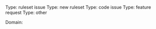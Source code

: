 [//]: # (Thank you for reporting an issue to HTTPS Everywhere.)
[//]: # (We welcome input from users on improving this project.)
[//]: #
[//]: # (Please help us by following this issue template.)
[//]: # (You can delete all blank lines and all lines starting)
[//]: # (with the comment marker, such as this one.)
[//]: #
[//]: # (Delete all but one of the following "Type" lines.)
[//]: # (Leave in the line that best describes the issue you are reporting.)

Type: ruleset issue
Type: new ruleset
Type: code issue
Type: feature request
Type: other

[//]: # (If you are reporting a ruleset/website problem, include the top-level)
[//]: # (domain below. For example, if you want to report an issue about)
[//]: # ("one.example.com" and "two.example.com", then the line below should)
[//]: # (be:)
[//]: #
[//]: # (Domain: example.com)
[//]: #
[//]: # (Be sure to remove the parenthesis and comment marker.  If you are only)
[//]: # (reporting an issue about "one.example.com", then the line below should)
[//]: # (be:)
[//]: #
[//]: # (Domain: one.example.com) 
[//]: #
[//]: # (Only include one top-level domain. If you have more than one top-level)
[//]: # (domain to report, such as both "example.com" and "example.org", open a)
[//]: # (new issue for each top-level domain.)
[//]: #
[//]: # (If you are not reporting a ruleset/website problem, you can delete the)
[//]: # ("Domain" line or leave it blank.)

Domain:

[//]: # (Include any other relevant information below. Thank you again for)
[//]: # (helping to improve HTTPS Everywhere.)

